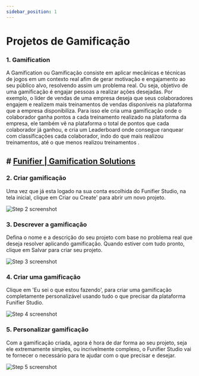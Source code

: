 ```yaml
---
sidebar_position: 1
---
```


# Projetos de Gamificação
### 1. Gamification

A Gamification ou Gamificação consiste em aplicar mecânicas e técnicas de jogos em um contexto real afim de gerar motivação e engajamento ao seu público alvo, resolvendo assim um problema real. Ou seja, objetivo de uma gamificação é engajar pessoas a realizar ações desejadas. Por exemplo, o líder de vendas de uma empresa deseja que seus colaboradores engajem e realizem mais treinamentos de vendas disponíveis na plataforma que a empresa disponibiliza. Para isso ele cria uma gamificação onde o colaborador ganha pontos a cada treinamento realizado na plataforma da empresa, ele também vê na plataforma o total de pontos que cada colaborador já ganhou, e cria um Leaderboard onde consegue ranquear com classificações cada colaborador, indo do que mais realizou treinamentos, até o que menos realizou treinamentos .



## # [Funifier | Gamification Solutions](https://my.funifier.com/studio/gamification)


### 2. Criar gamificação

Uma vez que já esta logado na sua conta escolhida do Funifier Studio, na tela inicial, clique em Criar ou Create' para abrir um novo projeto.

![Step 2 screenshot](https://images.tango.us/workflows/e15c96e7-0ebf-4d95-b717-3e52aed3212b/steps/1dcfb7c2-84eb-4118-a807-392c36d975a9/ee1caaf3-1eb2-46bc-8344-a0a2db91d61e.png?crop=focalpoint&fit=crop&fp-x=0.3700&fp-y=0.8838&fp-z=2.7682&w=1200&border=2%2CF4F2F7&border-radius=8%2C8%2C8%2C8&border-radius-inner=8%2C8%2C8%2C8&blend-align=bottom&blend-mode=normal&blend-x=0&blend-w=1200&blend64=aHR0cHM6Ly9pbWFnZXMudGFuZ28udXMvc3RhdGljL21hZGUtd2l0aC10YW5nby13YXRlcm1hcmstdjIucG5n&mark-x=498&mark-y=487&m64=aHR0cHM6Ly9pbWFnZXMudGFuZ28udXMvc3RhdGljL2JsYW5rLnBuZz9tYXNrPWNvcm5lcnMmYm9yZGVyPTYlMkNGRjc0NDImdz0yMDMmaD0xMjImZml0PWNyb3AmY29ybmVyLXJhZGl1cz0xMA%3D%3D)


### 3. Descrever a gamificação

Defina o nome e a descrição do seu projeto com base no problema real que deseja resolver aplicando gamificação. Quando estiver com tudo pronto, clique em Salvar para criar seu projeto.

![Step 3 screenshot](https://images.tango.us/workflows/e15c96e7-0ebf-4d95-b717-3e52aed3212b/steps/6861af62-60ed-4478-8db5-b40be15cb4ca/062347b8-ab0d-41f4-9016-9095d220348d.png?crop=focalpoint&fit=crop&fp-x=0.5000&fp-y=0.5000&w=1200&border=2%2CF4F2F7&border-radius=8%2C8%2C8%2C8&border-radius-inner=8%2C8%2C8%2C8&blend-align=bottom&blend-mode=normal&blend-x=0&blend-w=1200&blend64=aHR0cHM6Ly9pbWFnZXMudGFuZ28udXMvc3RhdGljL21hZGUtd2l0aC10YW5nby13YXRlcm1hcmstdjIucG5n&mark-x=968&mark-y=521&m64=aHR0cHM6Ly9pbWFnZXMudGFuZ28udXMvc3RhdGljL2JsYW5rLnBuZz9tYXNrPWNvcm5lcnMmYm9yZGVyPTQlMkNGRjc0NDImdz0xOTUmaD01NSZmaXQ9Y3JvcCZjb3JuZXItcmFkaXVzPTEw)


### 4. Criar uma gamificação

Clique em 'Eu sei o que estou fazendo', para criar uma gamificação completamente personalizável usando tudo o que precisar da plataforma Funifier Studio.

![Step 4 screenshot](https://images.tango.us/workflows/e15c96e7-0ebf-4d95-b717-3e52aed3212b/steps/ccdf57e1-13a9-4ac1-9b44-4a080e0b8720/19fe815c-6c2e-455b-a2a0-3be46c8acf47.png?crop=focalpoint&fit=crop&fp-x=0.6880&fp-y=0.6731&fp-z=1.5942&w=1200&border=2%2CF4F2F7&border-radius=8%2C8%2C8%2C8&border-radius-inner=8%2C8%2C8%2C8&blend-align=bottom&blend-mode=normal&blend-x=0&blend-w=1200&blend64=aHR0cHM6Ly9pbWFnZXMudGFuZ28udXMvc3RhdGljL21hZGUtd2l0aC10YW5nby13YXRlcm1hcmstdjIucG5n&mark-x=749&mark-y=499&m64=aHR0cHM6Ly9pbWFnZXMudGFuZ28udXMvc3RhdGljL2JsYW5rLnBuZz9tYXNrPWNvcm5lcnMmYm9yZGVyPTYlMkNGRjc0NDImdz0zNTgmaD04OCZmaXQ9Y3JvcCZjb3JuZXItcmFkaXVzPTEw)


### 5. Personalizar gamificação

Com a gamificação criada, agora é hora de dar forma ao seu projeto, seja ele extremamente simples, ou incrivelmente complexo, o Funifier Studio vai te fornecer o necessário para te ajudar com o que precisar e desejar.

![Step 5 screenshot](https://images.tango.us/workflows/e15c96e7-0ebf-4d95-b717-3e52aed3212b/steps/0719503a-7075-48cc-a993-b20d6f797bc8/b6e59e5c-99c2-48f1-b1bd-d9fa52328bc5.png?crop=focalpoint&fit=crop&fp-x=0.6146&fp-y=0.6333&fp-z=1.3232&w=1200&border=2%2CF4F2F7&border-radius=8%2C8%2C8%2C8&border-radius-inner=8%2C8%2C8%2C8&blend-align=bottom&blend-mode=normal&blend-x=0&blend-w=1200&blend64=aHR0cHM6Ly9pbWFnZXMudGFuZ28udXMvc3RhdGljL21hZGUtd2l0aC10YW5nby13YXRlcm1hcmstdjIucG5n&mark-x=12&mark-y=30&m64=aHR0cHM6Ly9pbWFnZXMudGFuZ28udXMvc3RhdGljL2JsYW5rLnBuZz9tYXNrPWNvcm5lcnMmYm9yZGVyPTYlMkNGRjc0NDImdz0xMTc2Jmg9NzcyJmZpdD1jcm9wJmNvcm5lci1yYWRpdXM9MTA%3D)
